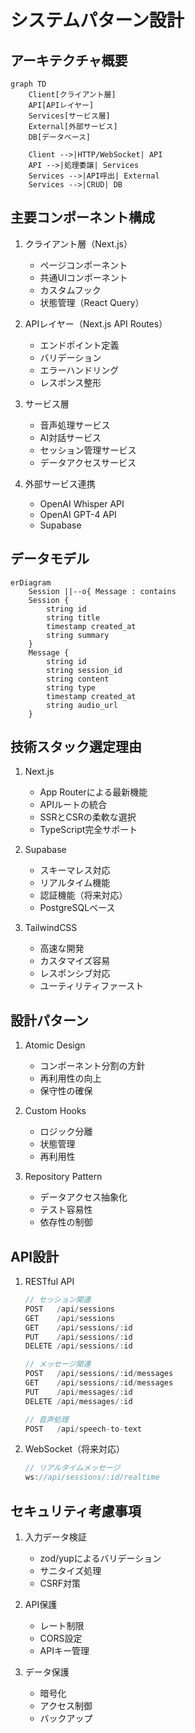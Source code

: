 # システムパターン設計

## アーキテクチャ概要
```mermaid
graph TD
    Client[クライアント層]
    API[APIレイヤー]
    Services[サービス層]
    External[外部サービス]
    DB[データベース]

    Client -->|HTTP/WebSocket| API
    API -->|処理委譲| Services
    Services -->|API呼出| External
    Services -->|CRUD| DB
```

## 主要コンポーネント構成
1. クライアント層（Next.js）
   - ページコンポーネント
   - 共通UIコンポーネント
   - カスタムフック
   - 状態管理（React Query）

2. APIレイヤー（Next.js API Routes）
   - エンドポイント定義
   - バリデーション
   - エラーハンドリング
   - レスポンス整形

3. サービス層
   - 音声処理サービス
   - AI対話サービス
   - セッション管理サービス
   - データアクセスサービス

4. 外部サービス連携
   - OpenAI Whisper API
   - OpenAI GPT-4 API
   - Supabase

## データモデル
```mermaid
erDiagram
    Session ||--o{ Message : contains
    Session {
        string id
        string title
        timestamp created_at
        string summary
    }
    Message {
        string id
        string session_id
        string content
        string type
        timestamp created_at
        string audio_url
    }
```

## 技術スタック選定理由
1. Next.js
   - App Routerによる最新機能
   - APIルートの統合
   - SSRとCSRの柔軟な選択
   - TypeScript完全サポート

2. Supabase
   - スキーマレス対応
   - リアルタイム機能
   - 認証機能（将来対応）
   - PostgreSQLベース

3. TailwindCSS
   - 高速な開発
   - カスタマイズ容易
   - レスポンシブ対応
   - ユーティリティファースト

## 設計パターン
1. Atomic Design
   - コンポーネント分割の方針
   - 再利用性の向上
   - 保守性の確保

2. Custom Hooks
   - ロジック分離
   - 状態管理
   - 再利用性

3. Repository Pattern
   - データアクセス抽象化
   - テスト容易性
   - 依存性の制御

## API設計
1. RESTful API
   ```typescript
   // セッション関連
   POST   /api/sessions
   GET    /api/sessions
   GET    /api/sessions/:id
   PUT    /api/sessions/:id
   DELETE /api/sessions/:id

   // メッセージ関連
   POST   /api/sessions/:id/messages
   GET    /api/sessions/:id/messages
   PUT    /api/messages/:id
   DELETE /api/messages/:id

   // 音声処理
   POST   /api/speech-to-text
   ```

2. WebSocket（将来対応）
   ```typescript
   // リアルタイムメッセージ
   ws://api/sessions/:id/realtime
   ```

## セキュリティ考慮事項
1. 入力データ検証
   - zod/yupによるバリデーション
   - サニタイズ処理
   - CSRF対策

2. API保護
   - レート制限
   - CORS設定
   - APIキー管理

3. データ保護
   - 暗号化
   - アクセス制御
   - バックアップ
